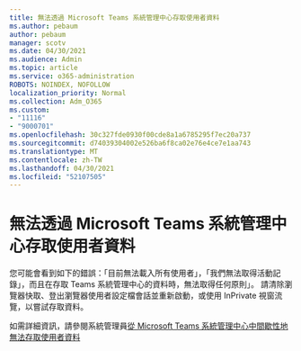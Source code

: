 ```yaml
---
title: 無法透過 Microsoft Teams 系統管理中心存取使用者資料
ms.author: pebaum
author: pebaum
manager: scotv
ms.date: 04/30/2021
ms.audience: Admin
ms.topic: article
ms.service: o365-administration
ROBOTS: NOINDEX, NOFOLLOW
localization_priority: Normal
ms.collection: Adm_O365
ms.custom:
- "11116"
- "9000701"
ms.openlocfilehash: 30c327fde0930f00cde8a1a6785295f7ec20a737
ms.sourcegitcommit: d74039304002e526ba6f8ca02e76e4ce7e1aa743
ms.translationtype: MT
ms.contentlocale: zh-TW
ms.lasthandoff: 04/30/2021
ms.locfileid: "52107505"
---
```

# <a name="cant-access-user-data-via-the-microsoft-teams-admin-center"></a>無法透過 Microsoft Teams 系統管理中心存取使用者資料

您可能會看到如下的錯誤：「目前無法載入所有使用者」，「我們無法取得活動記錄」，而且在存取 Teams 系統管理中心的資料時，無法取得任何原則」。 請清除瀏覽器快取、登出瀏覽器使用者設定檔會話並重新啟動，或使用 InPrivate 視窗流覽，以嘗試存取資料。 

如需詳細資訊，請參閱系統管理員[從 Microsoft Teams 系統管理中心中間歇性地無法存取使用者資料](https://docs.microsoft.com/microsoftteams/troubleshoot/teams-administration/cannot-access-admin-center)